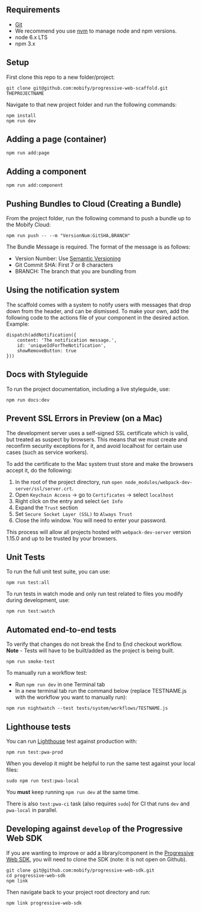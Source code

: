 
## Requirements

- [Git](https://git-scm.com/)
- We recommend you use [nvm](https://github.com/creationix/nvm#installation) to
manage node and npm versions.
- node 6.x LTS
- npm 3.x


## Setup

First clone this repo to a new folder/project:
```
git clone git@github.com:mobify/progressive-web-scaffold.git THEPROJECTNAME
```

Navigate to that new project folder and run the following commands:
```
npm install
npm run dev
```


## Adding a page (container)

```
npm run add:page
```


## Adding a component

```
npm run add:component
```


## Pushing Bundles to Cloud (Creating a Bundle)

From the project folder, run the following command to push a bundle up to the Mobify Cloud:

```
npm run push -- --m "VersionNum:GitSHA,BRANCH"
```

The Bundle Message is required. The format of the message is as follows:
- Version Number: Use [Semantic Versioning](http://semver.org/)
- Git Commit SHA: First 7 or 8 characters
- BRANCH: The branch that you are bundling from


## Using the notification system

The scaffold comes with a system to notify users with messages that drop down
from the header, and can be dismissed. To make your own, add the following code
to the actions file of your component in the desired action. Example:

```
dispatch(addNotification({
    content: 'The notification message.',
    id: 'uniqueIdForTheNotification',
    showRemoveButton: true
}))
```


## Docs with Styleguide

To run the project documentation, including a live styleguide, use:

```
npm run docs:dev
```


## Prevent SSL Errors in Preview (on a Mac)

The development server uses a self-signed SSL certificate which is
valid, but treated as suspect by browsers. This means that we must
create and reconfirm security exceptions for it, and avoid localhost
for certain use cases (such as service workers).

To add the certificate to the Mac system trust store and make the
browsers accept it, do the following:

1. In the root of the project directory, run `open node_modules/webpack-dev-server/ssl/server.crt`.
2. Open `Keychain Access` -> go to `Certificates` -> select `localhost`
3. Right click on the entry and select `Get Info`
4. Expand the `Trust` section
5. Set `Secure Socket Layer (SSL)` to `Always Trust`
6. Close the info window. You will need to enter your password.

This process will allow all projects hosted with `webpack-dev-server`
version 1.15.0 and up to be trusted by your browsers.


## Unit Tests

To run the full unit test suite, you can use:

```
npm run test:all
```

To run tests in watch mode and only run test related to files you modify during development, use:

```
npm run test:watch
```


## Automated end-to-end tests

To verify that changes do not break the End to End checkout workflow.
**Note** - Tests will have to be built/added as the project is being built.

```
npm run smoke-test
```
To manually run a workflow test:
- Run `npm run dev` in one Terminal tab
- In a new terminal tab run the command below (replace TESTNAME.js with the workflow you want to manually run):

```
npm run nightwatch --test tests/system/workflows/TESTNAME.js
```


## Lighthouse tests

You can run [Lighthouse](https://github.com/GoogleChrome/lighthouse) test against production with:

```
npm run test:pwa-prod
```

When you develop it might be helpful to run the same test against your local files:

```
sudo npm run test:pwa-local
```

You **must** keep running `npm run dev` at the same time.

There is also `test:pwa-ci` task (also requires `sudo`) for CI that runs `dev` and `pwa-local` in parallel.


## Developing against `develop` of the Progressive Web SDK

If you are wanting to improve or add a library/component in the [Progressive Web SDK](https://github.com/mobify/progressive-web-sdk),
you will need to clone the SDK (note: it is not open on Github).

```
git clone git@github.com:mobify/progressive-web-sdk.git
cd progressive-web-sdk
npm link
```

Then navigate back to your project root directory and run:
```
npm link progressive-web-sdk
```
